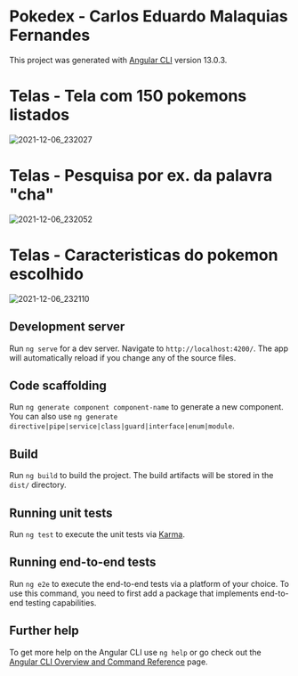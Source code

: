 # Pokedex - Carlos Eduardo Malaquias Fernandes

This project was generated with [Angular CLI](https://github.com/angular/angular-cli) version 13.0.3.

# Telas - Tela com 150 pokemons listados

![2021-12-06_232027](https://user-images.githubusercontent.com/93654887/144954523-784f7874-38f9-4697-bf2d-b67f32e53e16.jpg)

# Telas - Pesquisa por ex. da palavra "cha"
![2021-12-06_232052](https://user-images.githubusercontent.com/93654887/144954641-0bbbb133-d391-4f69-a3e5-1f40a48b36d1.jpg)

# Telas - Caracteristicas do pokemon escolhido
![2021-12-06_232110](https://user-images.githubusercontent.com/93654887/144954730-e2941ed0-97a9-4160-b584-b6d61787360d.jpg)

## Development server

Run `ng serve` for a dev server. Navigate to `http://localhost:4200/`. The app will automatically reload if you change any of the source files.

## Code scaffolding

Run `ng generate component component-name` to generate a new component. You can also use `ng generate directive|pipe|service|class|guard|interface|enum|module`.

## Build

Run `ng build` to build the project. The build artifacts will be stored in the `dist/` directory.

## Running unit tests

Run `ng test` to execute the unit tests via [Karma](https://karma-runner.github.io).

## Running end-to-end tests

Run `ng e2e` to execute the end-to-end tests via a platform of your choice. To use this command, you need to first add a package that implements end-to-end testing capabilities.

## Further help

To get more help on the Angular CLI use `ng help` or go check out the [Angular CLI Overview and Command Reference](https://angular.io/cli) page.
